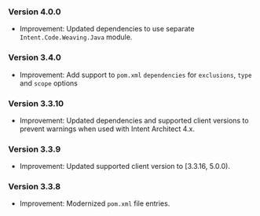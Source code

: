 ### Version 4.0.0

- Improvement: Updated dependencies to use separate `Intent.Code.Weaving.Java` module.

### Version 3.4.0

- Improvement: Add support to `pom.xml` `dependencies` for `exclusions`, `type` and `scope` options 

### Version 3.3.10

- Improvement: Updated dependencies and supported client versions to prevent warnings when used with Intent Architect 4.x.

### Version 3.3.9

- Improvement: Updated supported client version to [3.3.16, 5.0.0).

### Version 3.3.8

- Improvement: Modernized `pom.xml` file entries.
